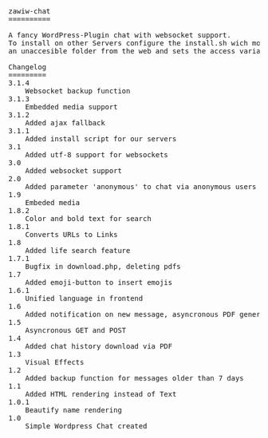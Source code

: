 <pre>zawiw-chat
==========

A fancy WordPress-Plugin chat with websocket support.
To install on other Servers configure the install.sh wich moves the websocket folder to
an unaccesible folder from the web and sets the access variables.

Changelog
=========
3.1.4
	Websocket backup function
3.1.3
	Embedded media support
3.1.2
	Added ajax fallback
3.1.1
	Added install script for our servers
3.1
	Added utf-8 support for websockets
3.0
	Added websocket support
2.0
	Added parameter 'anonymous' to chat via anonymous users
1.9
	Embeded media
1.8.2
	Color and bold text for search
1.8.1
	Converts URLs to Links
1.8
	Added life search feature
1.7.1
	Bugfix in download.php, deleting pdfs
1.7
	Added emoji-button to insert emojis
1.6.1
	Unified language in frontend
1.6
	Added notification on new message, asyncronous PDF generation/download, minor bugfixes
1.5
	Asyncronous GET and POST
1.4
	Added chat history download via PDF
1.3
	Visual Effects
1.2
	Added backup function for messages older than 7 days
1.1
	Added HTML rendering instead of Text
1.0.1
	Beautify name rendering
1.0
	Simple Wordpress Chat created
</pre>
